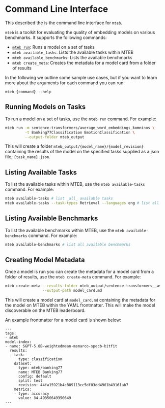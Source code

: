 # Command Line Interface

This described the is the command line interface for `mteb`.

`mteb` is a toolkit for evaluating the quality of embedding models on various benchmarks. It supports the following commands:

- [`mteb run`](#running-models-on-tasks): Runs a model on a set of tasks
- `mteb available_tasks`: Lists the available tasks within MTEB
- `mteb available_benchmarks`: Lists the available benchmarks
- `mteb create_meta`: Creates the metadata for a model card from a folder of results

In the following we outline some sample use cases, but if you want to learn more about the arguments for each command you can run:

```
mteb {command} --help
```

## Running Models on Tasks

To run a model on a set of tasks, use the `mteb run` command. For example:

```bash
mteb run -m sentence-transformers/average_word_embeddings_komninos \
         -t Banking77Classification EmotionClassification \
         --output-folder mteb_output
```

This will create a folder `mteb_output/{model_name}/{model_revision}` containing the results of the model on the specified tasks supplied as a json
file; `{task_name}.json`.


## Listing Available Tasks

To list the available tasks within MTEB, use the `mteb available-tasks` command. For example:

```bash
mteb available-tasks # list _all_ available tasks
mteb available-tasks --task-types Retrieval --languages eng # list all English (eng) retrieval tasks
```

## Listing Available Benchmarks

To list the available benchmarks within MTEB, use the `mteb available-benchmarks` command. For example:

```bash
mteb available-benchmarks # list all available benchmarks
```


## Creating Model Metadata

Once a model is run you can create the metadata for a model card from a folder of results, use the `mteb create-meta` command. For example:

```bash
mteb create-meta --results-folder mteb_output/sentence-transformers__average_word_embeddings_komninos/{revision} \
                 --output-path model_card.md
```

This will create a model card at `model_card.md` containing the metadata for the model on MTEB within the YAML frontmatter. This will make the model
discoverable on the MTEB leaderboard.

An example frontmatter for a model card is shown below:

```
---
tags:
- mteb
model-index:
- name: SGPT-5.8B-weightedmean-msmarco-specb-bitfit
  results:
  - task:
      type: classification
    dataset:
      type: mteb/banking77
      name: MTEB Banking77
      config: default
      split: test
      revision: 44fa15921b4c889113cc5df03dd4901b49161ab7
    metrics:
    - type: accuracy
      value: 84.49350649350649
---
```
